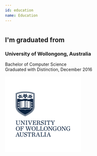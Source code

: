 ```yaml
---
id: education
name: Education
---
```


<section>

<div class="row">
  <div class="column">
    <h2>I'm graduated from</h2>
    <h3><span>University of Wollongong, Australia</span></h3>
      <p>Bachelor of Computer Science<br>
      Graduated with Distinction, December 2016<br></p>
  </div>
  <div class="university-logo-column">
    <img class="pull-left" src="resources/uow.jpg" height="250" width="250">
  </div>
</div>

</section>